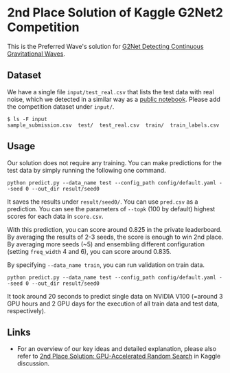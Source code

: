 # 2nd Place Solution of Kaggle G2Net2 Competition
This is the Preferred Wave's solution for [G2Net Detecting Continuous Gravitational Waves](https://www.kaggle.com/competitions/g2net-detecting-continuous-gravitational-waves).

## Dataset
We have a single file `input/test_real.csv` that lists the test data with real noise, which we detected in a similar way as a [public notebook](https://www.kaggle.com/code/vslaykovsky/g2net-winning-strategy-with-external-data).
Please add the competition dataset under `input/`.
```
$ ls -F input
sample_submission.csv  test/  test_real.csv  train/  train_labels.csv
```

## Usage
Our solution does not require any training. You can make predictions for the test data by simply running the following one command.
```
python predict.py --data_name test --config_path config/default.yaml --seed 0 --out_dir result/seed0
```
It saves the results under `result/seed0/`. You can use `pred.csv` as a prediction. You can see the parameters of `--topk` (100 by default) highest scores for each data in `score.csv`.

With this prediction, you can score around 0.825 in the private leaderboard. By averaging the results of 2-3 seeds, the score is enough to win 2nd place. By averaging more seeds (~5) and ensembling different configuration (setting `freq_width` 4 and 6), you can score around 0.835.

By specifying `--data_name train`, you can run validation on train data.
```
python predict.py --data_name test --config_path config/default.yaml --seed 0 --out_dir result/seed0
```

It took around 20 seconds to predict single data on NVIDIA V100 (=around 3 GPU hours and 2 GPU days for the execution of all train data and test data, respectively).

## Links
- For an overview of our key ideas and detailed explanation, please also refer to [2nd Place Solution: GPU-Accelerated Random Search](https://www.kaggle.com/competitions/g2net-detecting-continuous-gravitational-waves/discussion/376504) in Kaggle discussion.

